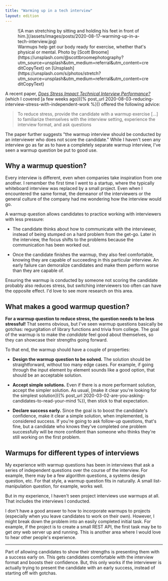 ```yaml
---
title: "Warming up in a tech interview"
layout: edition
---
```


<figure id="cover-img" markdown="1">
![A man stretching by sitting and holding his feet in front of him.](/assets/images/posts/2020-08-17-warming-up-in-a-tech-interview.jpg)
<figcaption markdown="1">Warmups help get our body ready for exercise, whether that's physical or mental. Photo by [Scott Broome](https://unsplash.com/@scottbroomephotography?utm_source=unsplash&utm_medium=referral&utm_content=creditCopyText) on [Unsplash](https://unsplash.com/s/photos/stretch?utm_source=unsplash&utm_medium=referral&utm_content=creditCopyText)
</figcaption>
</figure>

A recent paper, [_Does Stress Impact Technical Interview Performance?_](https://chrisparnin.me/pdf/stress_FSE_20.pdf) (which I covered [a few weeks ago]({% post_url 2020-08-03-reducing-interview-stress-with-independent-work %})) offered the following advice:

> To reduce stress, provide the candidate with a warmup exercise [...] to familiarize themselves with the interview setting, experience the interview format, and ask questions

The paper further suggests "the warmup interview should be conducted by an interviewer who does not score the candidate." While I haven't seen any interview go as far as to have a completely separate warmup interview, I've seen a warmup question be put to good use.

## Why a warmup question?

Every interview is different, even when companies take inspiration from one another. I remember the first time I went to a startup, where the typically whiteboard interview was replaced by a small project. Even when I encountered the same format, the demeanor of the interviewers or the general culture of the company had me wondering how the interview would go.

A warmup question allows candidates to practice working with interviewers with less pressure:

- The candidate thinks about how to communicate with the interviewer, instead of being stumped on a hard problem from the get-go. Later in the interview, the focus shifts to the problems because the communication has been worked out.

- Once the candidate finishes the warmup, they also feel comfortable, knowing they are capable of succeeding in this particular interview. An early failure can demoralize candidates and make them perform worse than they are capable of.

Ensuring the warmup is conducted by someone not scoring the candidate probably also reduces stress, but switching interviewers too often can have the opposite effect. I'd love to see more research on this area.

## What makes a good warmup question?

**For a warmup question to reduce stress, the question needs to be less stressful!** That seems obvious, but I've seen warmup questions basically be gotchas: regurgitation of library functions and trivia from college. The goal of the warmup is to make the _candidate_ feel good about themselves, so they can showcase their strengths going forward.

To that end, the warmup should have a couple of properties:

- **Design the warmup question to be solved.** The solution should be straightforward, without too many edge cases. For example, if going through the input element by element sounds like a good option, that should be an acceptable solution.

- **Accept simple solutions.** Even if there is a more performant solution, accept the simpler solution. As usual, [make it clear you're looking for the simplest solution]({% post_url 2020-03-02-are-you-asking-candidates-to-read-your-mind %}), then stick to that expectation.

- **Declare success early.** Since the goal is to boost the candidate's confidence, make it clear a simple solution, when implemented, is considered success. If you're going to ask follow-up questions, that's fine, but a candidate who knows they've completed one problem successfully will be more confident than someone who thinks they're still working on the first problem.

## Warmups for different types of interviews

My experience with warmup questions has been in interviews that ask a series of independent questions over the course of the interview. For example, there may be a few algorithm questions, a systems design question, etc. For that style, a warmup question fits in naturally. A small list-manipulation question, for example, works well.

But in my experience, I haven't seen project interviews use warmups at all. That includes the interviews I conducted.

I don't have a good answer to how to incorporate warmups to projects (especially when you leave candidates to work on their own). However, I might break down the problem into an easily completed initial task. For example, if the project is to create a small REST API, the first task may be to get _any_ web server up and running. This is another area where I would love to hear other people's experience.

---

Part of allowing candidates to show their strengths is presenting them with a success early on. This gets candidates comfortable with the interview format and boosts their confidence. But, this only works if the interviewer is actually trying to present the candidate with an early success, instead of starting off with gotchas.
